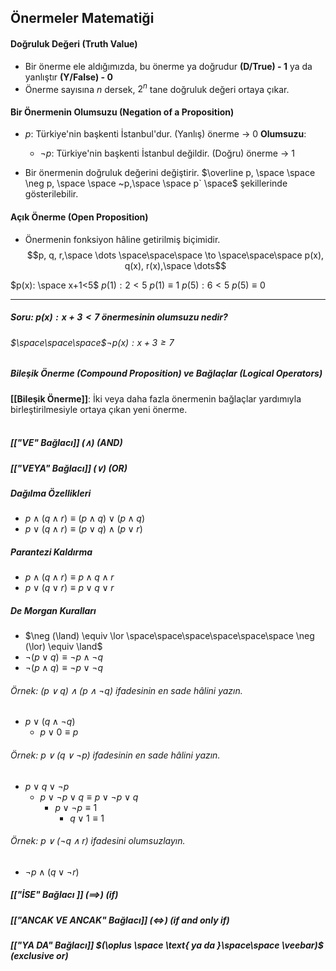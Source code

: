 ## Önermeler Matematiği
#### Doğruluk Değeri (Truth Value)
- Bir önerme ele aldığımızda, bu önerme ya doğrudur **(D/True) - 1** ya da yanlıştır **(Y/False) - 0**
- Önerme sayısına *n* dersek, $2^n$ tane doğruluk değeri ortaya çıkar.

#### Bir Önermenin Olumsuzu (Negation of a Proposition)
- $p:$ Türkiye'nin başkenti İstanbul'dur. (Yanlış) önerme $\to$ 0
 **Olumsuzu**: 
  - $\neg p:$ Türkiye'nin başkenti İstanbul değildir. (Doğru) önerme $\to$ 1


- Bir önermenin doğruluk değerini değiştirir. $\overline p, \space \space \neg p, \space \space  ~p,\space \space  p` \space$ şekillerinde gösterilebilir.

#### Açık Önerme (Open Proposition)
- Önermenin fonksiyon hâline getirilmiş biçimidir.
$$p, q, r,\space \dots \space\space\space \to \space\space\space p(x), q(x), r(x),\space \dots$$

$p(x): \space x+1<5$
	$p(1): 2<5$
		$p(1) \equiv 1$
	$p(5): 6<5$
		$p(5) \equiv 0$

---

##### Soru: $p(x): x+3<7$ önermesinin olumsuzu nedir?

###### $\space\space\space$$\neg p(x): x+3\ge7$

##### Bileşik Önerme (Compound Proposition) ve Bağlaçlar (Logical Operators)

**[[Bileşik Önerme]]**: İki veya daha fazla önermenin bağlaçlar yardımıyla birleştirilmesiyle ortaya çıkan yeni önerme.
<br><br>
##### [["VE" Bağlacı]] $(\land)$ (AND)
##### [["VEYA" Bağlacı]] $(\lor)$ (OR)

##### Dağılma Özellikleri
- $p\land (q\land r) \equiv (p\land q) \lor (p \land q)$
- $p \lor (q \land r) \equiv (p\lor q) \land (p \lor r)$
##### Parantezi Kaldırma
- $p \land (q \land r) \equiv p \land q \land r$
- $p \lor (q\lor r) \equiv p \lor q \lor r$
##### De Morgan Kuralları
- $\neg (\land) \equiv \lor \space\space\space\space\space\space \neg (\lor) \equiv \land$
- $\neg (p \lor q) \equiv \neg p \land \neg q$
- $\neg(p \land q) \equiv \neg p \lor \neg q$

###### Örnek: $(p \lor q) \land (p \land \neg q) \text{  ifadesinin en sade hâlini yazın.}$
- $p \lor (q \land \neg q)$
	- $p \lor 0 \equiv p$
###### Örnek: $p \lor (q \lor \neg p) \text{  ifadesinin en sade hâlini yazın.}$
- $p \lor q \lor \neg p$
	- $p \lor \neg p \lor q \equiv p \lor \neg p \lor q$
		- $p \lor \neg p \equiv 1$
			- $q \lor 1 \equiv 1$
###### Örnek: $p \lor (\neg q \land r) \text{  ifadesini olumsuzlayın.}$
- $\neg p \land (q \lor \neg r)$


##### [["İSE" Bağlacı ]] $(\implies)$ (if)
##### [["ANCAK VE ANCAK" Bağlacı]] $(\iff)$ (if and only if)
##### [["YA DA" Bağlacı]] $(\oplus \space \text{   ya da }\space\space \veebar)$ (exclusive or)